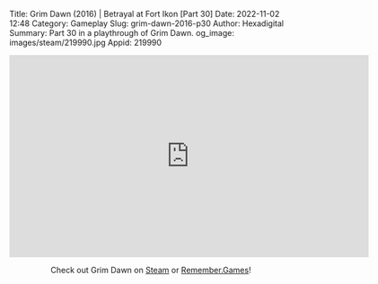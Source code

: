 Title: Grim Dawn (2016) | Betrayal at Fort Ikon [Part 30]
Date: 2022-11-02 12:48
Category: Gameplay
Slug: grim-dawn-2016-p30
Author: Hexadigital
Summary: Part 30 in a playthrough of Grim Dawn.
og_image: images/steam/219990.jpg
Appid: 219990

<center><iframe src="https://www.youtube.com/embed/NITrvfmKWSQ?feature=oembed" allow="accelerometer; autoplay; encrypted-media; gyroscope; picture-in-picture" width="640" height="360" frameborder="0"></iframe>

Check out Grim Dawn on [Steam](https://store.steampowered.com/app/219990/?curator_clanid=34633900) or [Remember.Games](https://remember.games/game/178/)!</center>

